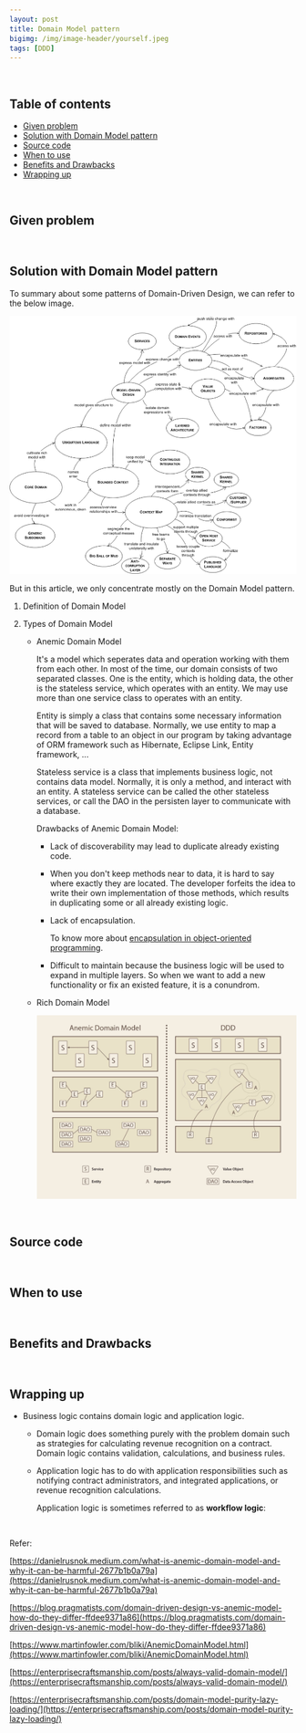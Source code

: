 ```yaml
---
layout: post
title: Domain Model pattern
bigimg: /img/image-header/yourself.jpeg
tags: [DDD]
---
```





<br>

## Table of contents
- [Given problem](#given-problem)
- [Solution with Domain Model pattern](#solution-with-domain-model-pattern)
- [Source code](#source-code)
- [When to use](#when-to-use)
- [Benefits and Drawbacks](#benefits-and-drawbacks)
- [Wrapping up](#wrapping-up)

<br>

## Given problem






<br>

## Solution with Domain Model pattern

To summary about some patterns of Domain-Driven Design, we can refer to the below image.

![](../img/Architecture-pattern/Domain-driven-design/Background-DDD.png)

But in this article, we only concentrate mostly on the Domain Model pattern.
1. Definition of Domain Model



2. Types of Domain Model

    - Anemic Domain Model

        It's a model which seperates data and operation working with them from each other. In most of the time, our domain consists of two separated classes. One is the entity, which is holding data, the other is the stateless service, which operates with an entity. We may use more than one service class to operates with an entity.

        Entity is simply a class that contains some necessary information that will be saved to database. Normally, we use entity to map a record from a table to an object in our program by taking advantage of ORM framework such as Hibernate, Eclipse Link, Entity framework, ...

        Stateless service is a class that implements business logic, not contains data model. Normally, it is only a method, and interact with an entity. A stateless service can be called the other stateless services, or call the DAO in the persisten layer to communicate with a database.

        Drawbacks of Anemic Domain Model:
        - Lack of discoverability may lead to duplicate already existing code.
        - When you don't keep methods near to data, it is hard to say where exactly they are located. The developer forfeits the idea to write their own implementation of those methods, which results in duplicating some or all already existing logic.
        - Lack of encapsulation.

            To know more about [encapsulation in object-oriented programming](https://ducmanhphan.github.io/2019-12-19-encapsulation-in-object-oriented-programming/).

        - Difficult to maintain because the business logic will be used to expand in multiple layers. So when we want to add a new functionality or fix an existed feature, it is a conundrom.

    - Rich Domain Model



        ![](../img/Architecture-pattern/Domain-driven-design/domain-model/anemic_model.jpg)

<br>

## Source code





<br>

## When to use





<br>

## Benefits and Drawbacks





<br>

## Wrapping up

- Business logic contains domain logic and application logic.

    - Domain logic does something purely with the problem domain such as strategies for calculating revenue recognition on a contract. Domain logic contains validation, calculations, and business rules.

    - Application logic has to do with application responsibilities such as notifying contract administrators, and integrated applications, or revenue recognition calculations.

        Application logic is sometimes referred to as **workflow logic**:

<br>

Refer:

[https://danielrusnok.medium.com/what-is-anemic-domain-model-and-why-it-can-be-harmful-2677b1b0a79a](https://danielrusnok.medium.com/what-is-anemic-domain-model-and-why-it-can-be-harmful-2677b1b0a79a)

[https://blog.pragmatists.com/domain-driven-design-vs-anemic-model-how-do-they-differ-ffdee9371a86](https://blog.pragmatists.com/domain-driven-design-vs-anemic-model-how-do-they-differ-ffdee9371a86)

[https://www.martinfowler.com/bliki/AnemicDomainModel.html](https://www.martinfowler.com/bliki/AnemicDomainModel.html)

[https://enterprisecraftsmanship.com/posts/always-valid-domain-model/](https://enterprisecraftsmanship.com/posts/always-valid-domain-model/)

[https://enterprisecraftsmanship.com/posts/domain-model-purity-lazy-loading/](https://enterprisecraftsmanship.com/posts/domain-model-purity-lazy-loading/)

[]()

[]()

[]()